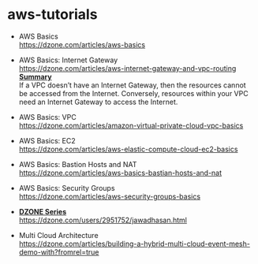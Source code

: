 # aws-tutorials
* AWS Basics <br/> https://dzone.com/articles/aws-basics
* AWS Basics: Internet Gateway <br/> https://dzone.com/articles/aws-internet-gateway-and-vpc-routing <br/>
  <ins>**Summary**</ins> <br/> If a VPC doesn’t have an Internet Gateway, then the resources cannot be accessed from the Internet. Conversely, resources within your VPC need an Internet Gateway to access the Internet.
* AWS Basics: VPC <br/> https://dzone.com/articles/amazon-virtual-private-cloud-vpc-basics
* AWS Basics: EC2 <br/> https://dzone.com/articles/aws-elastic-compute-cloud-ec2-basics
* AWS Basics: Bastion Hosts and NAT </br> https://dzone.com/articles/aws-basics-bastian-hosts-and-nat
* AWS Basics: Security Groups <br/> https://dzone.com/articles/aws-security-groups-basics


* <ins>**DZONE Series**</ins> <br> https://dzone.com/users/2951752/jawadhasan.html
* Multi Cloud Architecture <br/> https://dzone.com/articles/building-a-hybrid-multi-cloud-event-mesh-demo-with?fromrel=true

